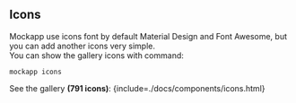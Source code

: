 [showdoc_index]: 320
[showdoc_group]: components

## Icons

Mockapp use icons font by default Material Design and Font Awesome, but you can add another icons very simple.  
You can show the gallery icons with command:

```
mockapp icons
```

See the gallery **(791 icons)**:
{include=./docs/components/icons.html}
